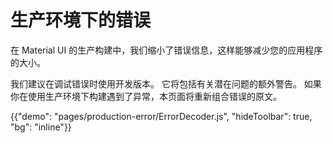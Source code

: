 # 生产环境下的错误

<p class="description">在 Material UI 的生产构建中，我们缩小了错误信息，这样能够减少您的应用程序的大小。</p>

我们建议在调试错误时使用开发版本。 它将包括有关潜在问题的额外警告。 如果你在使用生产环境下构建遇到了异常，本页面将重新组合错误的原文。

{{"demo": "pages/production-error/ErrorDecoder.js", "hideToolbar": true, "bg": "inline"}}
